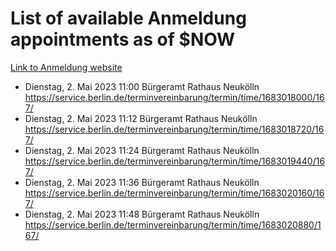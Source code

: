 # List of available Anmeldung appointments as of $NOW
[Link to Anmeldung website](https://service.berlin.de/terminvereinbarung/termin/tag.php?termin=1&anliegen[]=120686&dienstleisterlist=122210,122217,327316,122219,327312,122227,327314,122231,327346,122243,327348,122254,122252,329742,122260,329745,122262,329748,122271,327278,122273,327274,122277,327276,330436,122280,327294,122282,327290,122284,327292,122291,327270,122285,327266,122286,327264,122296,327268,150230,329760,122297,327286,122294,327284,122312,329763,122314,329775,122304,327330,122311,327334,122309,327332,317869,122281,327352,122279,329772,122283,122276,327324,122274,327326,122267,329766,122246,327318,122251,327320,122257,327322,122208,327298,122226,327300&herkunft=http%3A%2F%2Fservice.berlin.de%2Fdienstleistung%2F120686%2F)
- Dienstag, 2. Mai 2023 11:00 Bürgeramt Rathaus Neukölln https://service.berlin.de/terminvereinbarung/termin/time/1683018000/167/
- Dienstag, 2. Mai 2023 11:12 Bürgeramt Rathaus Neukölln https://service.berlin.de/terminvereinbarung/termin/time/1683018720/167/
- Dienstag, 2. Mai 2023 11:24 Bürgeramt Rathaus Neukölln https://service.berlin.de/terminvereinbarung/termin/time/1683019440/167/
- Dienstag, 2. Mai 2023 11:36 Bürgeramt Rathaus Neukölln https://service.berlin.de/terminvereinbarung/termin/time/1683020160/167/
- Dienstag, 2. Mai 2023 11:48 Bürgeramt Rathaus Neukölln https://service.berlin.de/terminvereinbarung/termin/time/1683020880/167/

